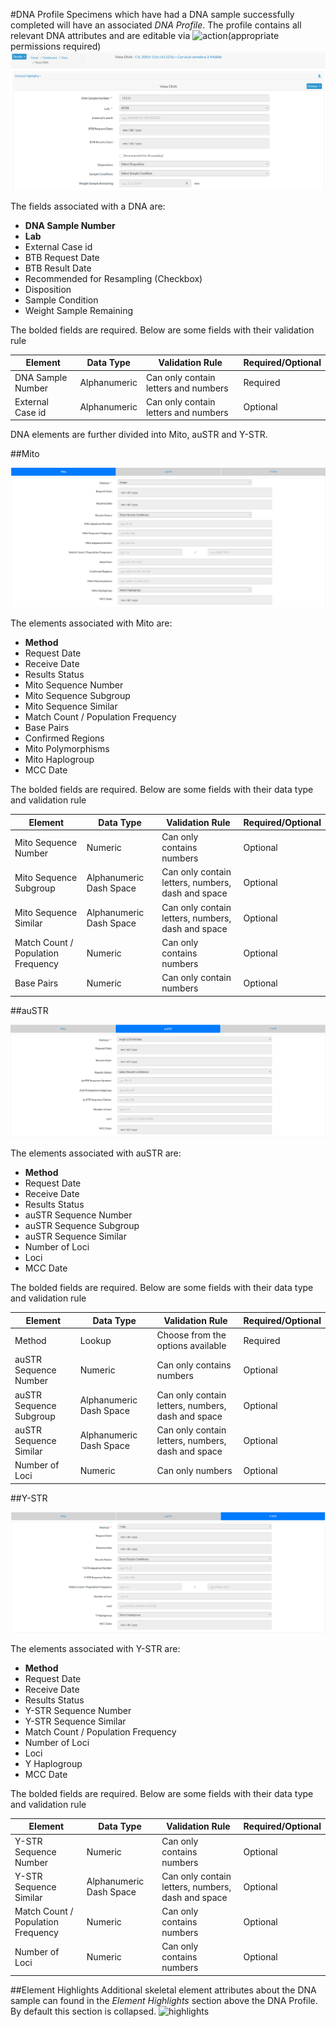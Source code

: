 #DNA Profile
Specimens which have had a DNA sample successfully completed will 
have an associated *DNA Profile*.  The profile contains all relevant DNA attributes and are editable via  ![action](../images/dna/action.png)(appropriate permissions required)<br> 
![dna_profile](../images/dna/ViewDna.png) <br/>

The fields associated with a DNA are:

- **DNA Sample Number**
- **Lab**
- External Case id 
- BTB Request Date
- BTB Result Date
- Recommended for Resampling (Checkbox)
- Disposition
- Sample Condition
- Weight Sample Remaining 

The bolded fields are required. Below are some fields with their validation rule

Element  | Data Type  | Validation Rule  | Required/Optional
------------- | -------------| ------------- | -------------
DNA Sample Number  | Alphanumeric |Can only contain letters and numbers| Required
External Case id  | Alphanumeric |Can only contain letters and numbers| Optional


DNA elements are further divided into Mito, auSTR and Y-STR. 

##Mito

![dna_profile](../images/dna/Mito_Dna.png)

The elements associated with Mito are:

- **Method**
- Request Date
- Receive Date
- Results Status
- Mito Sequence Number
- Mito Sequence Subgroup
- Mito Sequence Similar
- Match Count / Population Frequency
- Base Pairs 
- Confirmed Regions
- Mito Polymorphisms
- Mito Haplogroup
- MCC Date

The bolded fields are required. Below are some fields with their data type and validation rule

Element  | Data Type  | Validation Rule  | Required/Optional
------------- | -------------| ------------- | -------------
Mito Sequence Number| Numeric |Can only contains numbers| Optional
Mito Sequence Subgroup  | Alphanumeric Dash Space| Can only contain letters, numbers, dash and space | Optional
Mito Sequence Similar  | Alphanumeric Dash Space| Can only contain letters, numbers, dash and space  | Optional
Match Count / Population Frequency | Numeric | Can only contains numbers | Optional
Base Pairs | Numeric |Can only contain numbers| Optional

##auSTR

![dna_profile](../images/dna/Austr_Dna.png)

The elements associated with auSTR are:

- **Method**
- Request Date
- Receive Date
- Results Status
- auSTR Sequence Number
- auSTR Sequence Subgroup
- auSTR Sequence Similar
- Number of Loci
- Loci 
- MCC Date

The bolded fields are required. Below are some fields with their data type and validation rule

Element  | Data Type  | Validation Rule  | Required/Optional
------------- | -------------| ------------- | -------------
Method  | Lookup | Choose from the options available | Required
auSTR Sequence Number| Numeric |Can only contains numbers| Optional
auSTR Sequence Subgroup  | Alphanumeric Dash Space| Can only contain letters, numbers, dash and space | Optional
auSTR Sequence Similar  | Alphanumeric Dash Space| Can only contain letters, numbers, dash and space  | Optional
Number of Loci | Numeric | Can only numbers| Optional

##Y-STR

![dna_profile](../images/dna/Y-STR_Dna.png)

The elements associated with Y-STR are:

- **Method**
- Request Date
- Receive Date
- Results Status
- Y-STR Sequence Number
- Y-STR Sequence Similar
- Match Count / Population Frequency
- Number of Loci
- Loci 
- Y Haplogroup
- MCC Date

The bolded fields are required. Below are some fields with their data type and validation rule


Element  | Data Type  | Validation Rule  | Required/Optional
------------- | -------------| ------------- | -------------
Y-STR Sequence Number| Numeric |Can only contains numbers| Optional
Y-STR Sequence Similar  | Alphanumeric Dash Space | Can only contain letters, numbers, dash and space  | Optional
Match Count / Population Frequency | Numeric |   Can only contains numbers | Optional
Number of Loci | Numeric |   Can only contains numbers | Optional


##Element Highlights
Additional skeletal element attributes about the DNA sample can found in the *Element Highlights* section above the DNA Profile.  By default this section is collapsed.
 ![highlights](../images/dna/dna_element_highlights.png)
